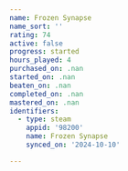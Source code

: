 ```yaml
---
name: Frozen Synapse
name_sort: ''
rating: 74
active: false
progress: started
hours_played: 4
purchased_on: .nan
started_on: .nan
beaten_on: .nan
completed_on: .nan
mastered_on: .nan
identifiers:
  - type: steam
    appid: '98200'
    name: Frozen Synapse
    synced_on: '2024-10-10'

---
```

